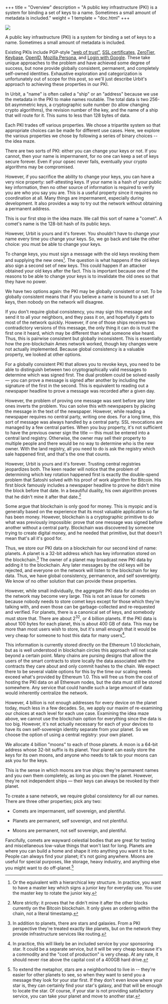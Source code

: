 +++
title = "Overview"
description = "A public key infrastructure (PKI) is a system for binding a set of keys to a name. Sometimes a small amount of metadata is included."
weight = 1
template = "doc.html"
+++

![](https://media.urbit.org/site/posts/essays/pki-maze.png)

A public key infrastructure (PKI) is a system for binding a set of keys to a name. Sometimes a small amount of metadata is included.

Existing PKIs include PGP-style ["web of trust"](https://en.wikipedia.org/wiki/Web_of_trust), [SSL certificates](https://en.wikipedia.org/wiki/Certificate_authority), [ZeroTier](https://www.zerotier.com/lf-announcement/), [Keybase](https://keybase.io/), [OpenID](https://openid.net/what-is-openid/), [Mozilla Persona](https://developer.mozilla.org/en-US/docs/Archive/Mozilla/Persona), and [Login with Google](https://developers.google.com/identity). These take unique approaches to the problem and have achieved some degree of success, but none provide globally consistent, permanent, and completely self-owned identities. Exhaustive exploration and categorization is unfortunately out of scope for this post, so we'll just describe Urbit's approach to achieving these properties in our PKI.

In Urbit, a "name" is often called a "ship" or an "address" because we use the metadata in the PKI to make names routable. The total data is two 256-bit asymmetric keys, a cryptographic suite number (to allow changing crypto algorithms), the revision number of the key, and the name of a ship that will route for it. This sums to less than 128 bytes of data.

Each PKI trades off various properties. We chose a tripartite system so that appropriate choices can be made for different use cases. Here, we explore the various properties we chose by following a series of binary choices -- the idea maze.

There are two sorts of PKI: either you can change your keys or not. If you cannot, then your name is impermanent, for no one can keep a set of keys secure forever. Even if your opsec never fails, eventually your crypto algorithms may be compromised.

However, if you sacrifice the ability to change your keys, you can have a very nice property: self-attesting keys. If your name is a hash of your public key information, then no other source of information is required to verify you are who you say you are. This is a useful property since it requires no coordination at all. Many things are impermanent, especially during development. It also provides a way to try out the network without obtaining a permanent address.

This is our first stop in the idea maze. We call this sort of name a "comet". A comet's name is the 128-bit hash of its public keys.

However, Urbit is yours and it's forever. You shouldn't have to change your name every time you change your keys. So, we go back and take the other choice: you must be able to change your keys.

To change keys, you must sign a message with the old keys revoking them and supplying the new ones[^0]. The question is what happens if the old keys also sign a second set of new keys. This could happen if an attacker obtained your old keys after the fact. This is important because one of the reasons to be able to change your keys is to invalidate the old ones so that they have no power.

We have two options again: the PKI may be globally consistent or not. To be globally consistent means that if you believe a name is bound to a set of keys, then nobody on the network will disagree.

If you don't require global consistency, you may sign this message and send it to all your neighbors, and they pass it on, and hopefully it gets to most of the network quickly. However, if one of those ships receives two contradictory versions of this message, the only thing it can do is trust the first one it heard, which may be different than what someone else heard. Thus, this is pairwise consistent but globally inconsistent. This is essentially how the pre-blockchain Ames network worked, though key changes were not actually implemented. Because global consistency is a valuable property, we looked at other options.

For a globally consistent PKI that allows you to revoke keys, you need to be able to distinguish between two cryptographically valid messages to determine which was signed first. The dual problem could be solved easily — you can prove a message is signed after another by including the signature of the first in the second. This is equivalent to reading out a newspaper headline to prove a message was recorded after a given day.

However, the problem of proving one message was sent before any later ones inverts the problem. You can solve this with newspapers by placing the message in the text of the newspaper. However, while reading a newspaper requires no central party, writing one does. For a long time, this sort of message was always handled by a central party. SSL revocations are managed by a few central parties. When you buy property, it's not sufficient to have the previous owner sign the title — this must be entered into a central land registry. Otherwise, the owner may sell their property to multiple people and there would be no way to determine who is the new owner. With the land registry, all you need to do is ask the registry which sale happened first, and that's the one that counts.

However, Urbit is yours and it's forever. Trusting central registries jeopardizes both. The keen reader will notice that the problem of determining which key rotation happened first is exactly the double-spend problem that Satoshi solved with his proof of work algorithm for Bitcoin. His first block famously includes a newspaper headline to prove he didn't mine the block before that date. In a beautiful duality, his own algorithm proves that he didn't mine it after that date.[^1]

Some argue that blockchain is only good for money. This is myopic and is generally based on the experience that its most valuable application so far has been money. However, blockchain is a cryptographic primitive to do what was previously impossible: prove that one message was signed before another without a central party. Blockchain was discovered by someone trying to create digital money, and he needed that primitive, but that doesn't mean that's all it's good for.

Thus, we store our PKI data on a blockchain for our second kind of name: planets. A planet is a 32-bit address which has key information stored on the blockchain.[^2]  The owner of a planet may broadcast new PKI data by adding it to the blockchain. Any later messages by the old keys will be rejected, and everyone on the network will listen to the blockchain for key data. Thus, we have global consistency, permanence, and self sovereignty. We know of no other solution that can provide these properties.

However, while small individually, the aggregate PKI data for all nodes on the network may become very large. This is not an issue for comets because nobody needs to store comet keys except for those which they're talking with, and even those can be garbage-collected and re-requested and verified. For planets, there is a canonical set of keys, and somebody must store that. There are about 2<sup>32</sup>, or 4 billion planets. If the PKI data is about 100 bytes for each planet, this is about 400 GB of data. This may be more than most users wish to store, but it's small enough that it would be very cheap for someone to host this data for many users[^3].

This information is currently stored directly on the Ethereum 1.0 blockchain, but as is well understood in blockchain circles this approach will not scale beyond a certain point. Many chains are pursing designs that allow the users of the smart contracts to store locally the data associated with the contracts they care about and only commit hashes to the chain. We expect there to be several viable options for this by the time our scaling needs exceed what's provided by Ethereum 1.0. This will free us from the cost of hosting the PKI data on all Ethereum nodes, but the data must still be stored somewhere. Any service that could handle such a large amount of data would inherently centralize the network.

However, 4 billion is not enough addresses for every device on the planet today, much less in a few decades. So, we apply our maxim of re-examining our choices at each level for each use case. Examining the idea maze above, we cannot use the blockchain option for everything since the data is too big. However, it's not actually necessary for each of your devices to have its own self-sovereign identity separate from your planet. So we choose the option of using a central registry: your own planet.

We allocate 4 billion "moons" to each of those planets. A moon is a 64-bit address whose 32-bit suffix is its planet. Your planet can easily store the keys for its own moons, and anyone who needs to talk to your moons can ask you for the keys.

This is the sense in which moons are true ships: they're permanent names and you own them completely, as long as you own the planet. However, they're not independent ships — their keys can always be revoked by their planet.

To create a sane network, we require global consistency for all our names. There are three other properties; pick any two:

- Comets are impermanent, self sovereign, and plentiful.

- Planets are permanent, self sovereign, and not plentiful.

- Moons are permanent, not self sovereign, and plentiful.

Fancifully, comets are wayward celestial bodies that are great for testing and miscellaneous low-value things that won't last for long. Planets are where you can build a home and shape it into anything you want it to be. People can always find your planet; it's not going anywhere. Moons are useful for special purposes, like storage, heavy industry, and anything else you might want to do off-planet.[^4]


[^0]: Or the equivalent with a hierarchical key structure. In practice, you want to have a master key which signs a junior key for everyday use. You use the master key to rotate the junior key.

[^1]: More strictly: it proves that he didn't mine it after the other blocks currently on the Bitcoin blockchain. It only gives an ordering within the chain, not a literal timestamp.

[^2]: In addition to planets, there are stars and galaxies. From a PKI perspective they're treated exactly like planets, but on the network they provide infrastructure services like routing.

[^3]: In practice, this will likely be an included service by your sponsoring star. It could be a separate service, but it will be very cheap because it's a commodity and the "cost of production" is very cheap. At any rate, it should never rise above the capital cost of a 400GB hard drive.

[^4]: To extend the metaphor, stars are a neighborhood to live in -- they're easier for other planets to see, so when they want to send you a message they look for your star first. If they don't even know where your star is, they can certainly find your star's galaxy, and that will be enough to locate the star. Of course, if your star is not providing satisfactory service, you can take your planet and move to another star.
